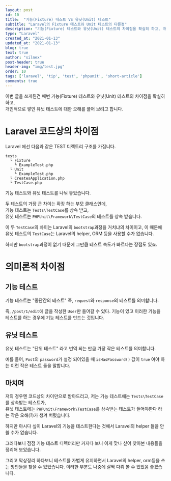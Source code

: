 ```yaml
---
layout: post
id: 10
title:  "기능(Fixture) 테스트 VS 유닛(Unit) 테스트"
subtitle: "Laravel의 Fixture 테스트와 Unit 테스트의 다른점"
description: "기능(Fixture) 테스트와 유닛(Unit) 테스트의 차이점을 확실히 하고, 개인적으로 쌓인 유닛 테스트에 대한 오해를 풀어 보려고 합니다."
type: "Laravel"
created_at: "2021-01-13"
updated_at: "2021-01-13"
blog: true
text: true
author: "silnex"
post-header: true
header-img: "img/test.jpg"
order: 10
tags: ['laravel', 'tip', 'test', 'phpunit', 'short-article']
comments: true
---
```

이번 글을 쓰게된건 매번 기능(Fixture) 테스트와 유닛(Unit) 테스트의 차이점을 확실히 하고,  
개인적으로 쌓인 유닛 테스트에 대한 오해를 풀어 보려고 합니다.

# Laravel 코드상의 차이점
Laravel 에선 다음과 같은 TEST 디렉토리 구조를 가집니다.
```
tests
  └ Fixture
    └ ExampleTest.php
  └ Unit
    └ ExampleTest.php
  └ CreatesApplication.php
  └ TestCase.php
```
기능 테스트와 유닛 테스트를 나눠 놓았습니다. 

두 테스트의 가장 큰 차이는 확장 하는 부모 클래스인데,  
기능 테스트는 `Tests\TestCase`를 상속 받고,   
유닛 테스트는 `PHPUnit\Framework\TestCase`의 테스트를 상속 받습니다.

이 두 `TestCase`의 차이는 Laravel의 `bootstrap`과정을 거치냐의 차이이고, 이 때문에 유닛 테스트의 `TestCase`는 Laravel의 helper, ORM 등을 사용할 수가 없습니다.

하지만 `bootstrap`과정이 없기 때문에 그만큼 테스트 속도가 빠르다는 장점도 있죠.

# 의미론적 차이점

## 기능 테스트
기능 테스트는 "종단간의 테스트" 즉, `request`와 `response`의 테스트를 의미합니다.

즉, `/post/1/edit`에 글을 작성한 `User`만 들어갈 수 있다. 기능이 있고 이러한 기능을 테스트를 하는 경우에 기능 테스트를 만드는 것입니다.

## 유닛 테스트
유닛 테스트는 "단위 테스트" 라고 번역 되는 만큼 가장 작은 테스트를 의미합니다.

예를 들어, `Post`의 `password`가 설정 되어있을 때 `isHasPassword()` 값이 `true` 여야 하는 이런 작은 테스트 들을 말합니다.

## 마치며
저의 경우엔 코드상의 차이만으로 받아드리고, 저는 기능 테스트에는 `Tests\TestCase`를 상속받는 테스트가,  
유닛 테스트에는 `PHPUnit\Framework\TestCase`를 상속받는 테스트가 들어야한다 라는 작은 오해(?)가 생겨 버렸습니다.

하지만 아시다 싶이 Laravel의 기능을 테스트한다는 것에서 Laravel의 helper 들을 안 쓸 수가 없습니다.

그러다보니 점점 기능 테스트 디렉터리만 커지다 보니 이게 맞나 싶어 찾아본 내용들을 정리해 보았습니다.

그리고 막상정리 하다보니 테스트를 가볍게 유지하면서 Laravel의 helper, orm등을 쓰는 방안들을 찾을 수 있었습니다. 이러한 부분도 나중에 살짝 다뤄 볼 수 있었음 좋겠습니다.